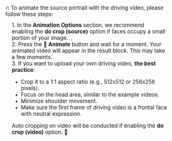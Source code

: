 <span style="font-size: 1.2em;">🔥 To animate the source portrait with the driving video, please follow these steps:</span>
<div style="font-size: 1.2em; margin-left: 20px;">
1. In the <strong>Animation Options</strong> section, we recommend enabling the <strong>do crop (source)</strong> option if faces occupy a small portion of your image.
</div>
<div style="font-size: 1.2em; margin-left: 20px;">
2. Press the <strong>🚀 Animate</strong> button and wait for a moment. Your animated video will appear in the result block. This may take a few moments.
</div>
<div style="font-size: 1.2em; margin-left: 20px;">
3. If you want to upload your own driving video, <strong>the best practice</strong>:

 - Crop it to a 1:1 aspect ratio (e.g., 512x512 or 256x256 pixels).
 - Focus on the head area, similar to the example videos.
 - Minimize shoulder movement.
 - Make sure the first frame of driving video is a frontal face with neutral expression.

Auto cropping on video will be conducted if enabling the <strong>do crop (video)</strong> option. 🤗  
</div>
